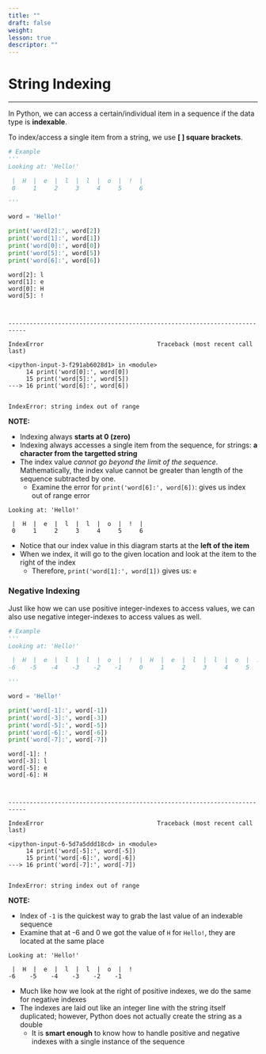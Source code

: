 ```yaml
---
title: ""
draft: false
weight:
lesson: true
descriptor: ""
---
```


# String Indexing
---

In Python, we can access a certain/individual item in a sequence if the data type is __indexable__.

To index/access a single item from a string, we use __[ ] square brackets__.


```python
# Example
'''
Looking at: 'Hello!'

 |  H  |  e  |  l  |  l  |  o  |  !  |
 0     1     2     3     4     5     6

'''

word = 'Hello!'

print('word[2]:', word[2])
print('word[1]:', word[1])
print('word[0]:', word[0])
print('word[5]:', word[5])
print('word[6]:', word[6])
```

    word[2]: l
    word[1]: e
    word[0]: H
    word[5]: !



    ---------------------------------------------------------------------------

    IndexError                                Traceback (most recent call last)

    <ipython-input-3-f291ab6028d1> in <module>
         14 print('word[0]:', word[0])
         15 print('word[5]:', word[5])
    ---> 16 print('word[6]:', word[6])
    

    IndexError: string index out of range


__NOTE:__
- Indexing always __starts at 0 (zero)__
- Indexing always accesses a single item from the sequence, for strings: __a character from the targetted string__
- The index value _cannot go beyond the limit of the sequence_. Mathematically, the index value cannot be greater than length of the sequence subtracted by one.
    - Examine the error for ```print('word[6]:', word[6])```: gives us index out of range error

```
Looking at: 'Hello!'

 |  H  |  e  |  l  |  l  |  o  |  !  |
 0     1     2     3     4     5     6

```
- Notice that our index value in this diagram starts at the __left of the item__
- When we index, it will go to the given location and look at the item to the right of the index
    - Therefore, ```print('word[1]:', word[1])``` gives us: ```e```

### Negative Indexing

Just like how we can use positive integer-indexes to access values, we can also use negative integer-indexes to access values as well.


```python
# Example
'''
Looking at: 'Hello!'

 |  H  |  e  |  l  |  l  |  o  |  !  |  H  |  e  |  l  |  l  |  o  |  !  |
-6    -5    -4    -3    -2    -1     0     1     2     3     4     5     

'''

word = 'Hello!'

print('word[-1]:', word[-1])
print('word[-3]:', word[-3])
print('word[-5]:', word[-5])
print('word[-6]:', word[-6])
print('word[-7]:', word[-7])
```

    word[-1]: !
    word[-3]: l
    word[-5]: e
    word[-6]: H



    ---------------------------------------------------------------------------

    IndexError                                Traceback (most recent call last)

    <ipython-input-6-5d7a5ddd18cd> in <module>
         14 print('word[-5]:', word[-5])
         15 print('word[-6]:', word[-6])
    ---> 16 print('word[-7]:', word[-7])
    

    IndexError: string index out of range


__NOTE:__
- Index of ```-1``` is the quickest way to grab the last value of an indexable sequence
- Examine that at -6 and 0 we got the value of ```H``` for ```Hello!```, they are located at the same place

```
Looking at: 'Hello!'

 |  H  |  e  |  l  |  l  |  o  |  !   
-6    -5    -4    -3    -2    -1      

```
- Much like how we look at the right of positive indexes, we do the same for negative indexes
- The indexes are laid out like an integer line with the string itself duplicated; however, Python does not actually create the string as a double
    - It is __smart enough__ to know how to handle positive and negative indexes with a single instance of the sequence
